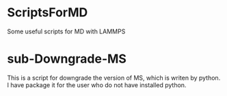 # ScriptsForMD
Some useful scripts for MD with  LAMMPS

# sub-Downgrade-MS
This is a script for downgrade the version of MS, which is writen by python. I have package it for the user who do not have installed python.

